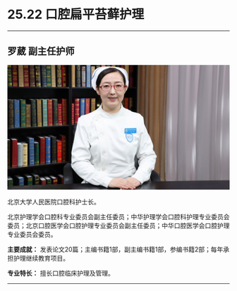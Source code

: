 # 25.22 口腔扁平苔藓护理

---

## 罗葳 副主任护师

![1684660643850](image/c25_022/1684660643850.png)

北京大学人民医院口腔科护士长。

北京护理学会口腔科专业委员会副主任委员；中华护理学会口腔科护理专业委员会委员；北京口腔医学会口腔护理专业委员会副主任委员；中华口腔医学会口腔护理专业委员会委员。

**主要成就：** 发表论文20篇；主编书籍1部，副主编书籍1部，参编书籍2部；每年承担护理继续教育项目。

**专业特长：** 擅长口腔临床护理及管理。

---
